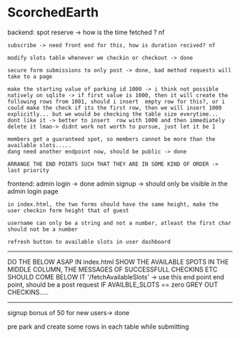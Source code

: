 # ScorchedEarth
backend:
    spot reserve -> how is the time fetched ? nf

    subscribe -> need front end for this, how is duration recived? nf

    modify slots table whenever we checkin or checkout -> done

    secure form submissions to only post -> done, bad method requests will take to a page 

    make the starting value of parking id 1000 -> i think not possible natively on sqlite -> if first value is 1000, then it will create the following rows from 1001, should i insert  empty row for this?, or i could make the check if its the first row, then we will insert 1000 explicitly... but we would be checking the table size everytime... dont like it -> better to insert  row with 1000 and then immediately delete it lmao-> didnt work not worth to pursue, just let it be 1

    members get a guaranteed spot, so members cannot be more than the available slots.....
    dang need another endpoint now, should be public -> done

    ARRANGE THE END POINTS SUCH THAT THEY ARE IN SOME KIND OF ORDER -> last priority

frontend:
    admin login -> done 
    admin signup -> should only be visible in the admin login page
    
    in index.html, the two forms should have the same height, make the user checkin form height that of guest

    username can only be a string and not a number, atleast the first char should not be a number

    refresh button to available slots in user dashboard
****************************************************************************
DO THE BELOW ASAP
    IN index.html SHOW THE AVAILABLE SPOTS IN THE MIDDLE COLUMN, THE MESSAGES OF SUCCESSFULL CHECKINS ETC SHOULD COME BELOW IT 
        '/fetchAvailableSlots' -> use this end point end point, should be a post request
    IF AVAILBLE_SLOTS  == zero GREY OUT CHECKINS.....
****************************************************************************

signup bonus of 50 for new users-> done

pre park and create some rows in each table while submitting